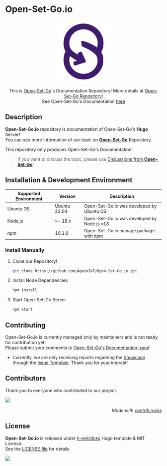 # Open-Set-Go.io

<p align="center">
<a href="https://www.open-set-go.com/" target="_blank"><img src="https://github.com/AgainIoT/Open-Set-Go/raw/main/.github/images/Open-Set-Go.png" width="200" alt="Open-Set-Go Logo" /></a>
</p>

<p align="center">
  This is <a href="https://www.open-set-go.com" target="_blank">Open-Set-Go</a>'s Documentation Repository! More details at <a href="https://github.com/AgainIoT/Open-Set-Go">Open-Set-Go Repository</a>!<br>
  See Open-Set-Go's Documentation <a href="https://docs.open-set-go.com">here</a>
</p>

## Description

**Open-Set-Go.io** repository is documentation of Open-Set-Go's **Hugo** Server!<br>
You can see more information of our topic on [**Open-Set-Go**](https://github.com/AgainIoT/Open-Set-Go) Repository.

This repository only produces Open-Set-Go's Documentation!

> If you want to discuss the topic, please use [Discussions from **Open-Set-Go**](https://github.com/AgainIoT/Open-Set-Go/discussions)!

## Installation & Development Environment

| Supported Environment | Version      | Description                                 |
| --------------------- | ------------ | ------------------------------------------- |
| Ubuntu OS             | Ubuntu 22.04 | Open-Set-Go.io was developed by Ubuntu OS   |
| Node.js               | >= 18.x      | Open-Set-Go.io was developed by Node.js v18 |
| npm                   | 10.1.0       | Open-Set-Go.io manage package with npm      |

### Install Manually

1. Clone our Repository!

   ```bash
   git clone https://github.com/AgainIoT/Open-Set-Go.io.git
   ```

2. Install Node Dependencies
   ```bash
   npm install
   ```
3. Start Open-Set-Go Server

   ```bash
   npm start
   ```

## Contributing

Open-Set-Go.io is currently managed only by maintainers and is not ready for contribution yet!<br>
Please submit your comments to [Open-Set-Go's Documentation Issue](https://github.com/AgainIoT/Open-Set-Go/issues)!

- Currently, we are only receiving reports regarding the [Showcase](https://docs.open-set-go.com/showcase/) through the [Issue Template](https://github.com/AgainIoT/Open-Set-Go.io/issues). Thank you for your interest!

## Contributors

Thank you to everyone who contributed to our project.

<a href="https://github.com/AgainIoT/Open-Set-Go.io/graphs/contributors">
  <img src="https://contrib.rocks/image?repo=AgainIoT/Open-Set-Go.io"/>
</a>

_<div align=right>Made with <a href="https://contrib.rocks">contrib.rocks</a></div>_

## License

**Open-Set-Go.io** is released under [h-enk/doks](https://github.com/h-enk/doks) Hugo template & MIT License</a>.<br>
See the <a href="./LICENSE">LICENSE file</a> for details.<br>

<a href="https://app.fossa.com/projects/git%2Bgithub.com%2FAgainIoT%2FOpen-Set-Go.io?utm_source=share_link"><img src="https://app.fossa.com/api/projects/git%2Bgithub.com%2FAgainIoT%2FOpen-Set-Go.io.svg?type=large"></a>
